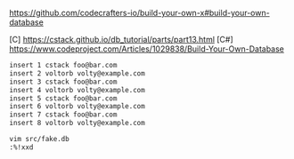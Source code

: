 https://github.com/codecrafters-io/build-your-own-x#build-your-own-database

[C] https://cstack.github.io/db_tutorial/parts/part13.html
[C#] https://www.codeproject.com/Articles/1029838/Build-Your-Own-Database


```sh
insert 1 cstack foo@bar.com
insert 2 voltorb volty@example.com
insert 3 cstack foo@bar.com
insert 4 voltorb volty@example.com
insert 5 cstack foo@bar.com
insert 6 voltorb volty@example.com
insert 7 cstack foo@bar.com
insert 8 voltorb volty@example.com
```

```sh
vim src/fake.db
:%!xxd
```
